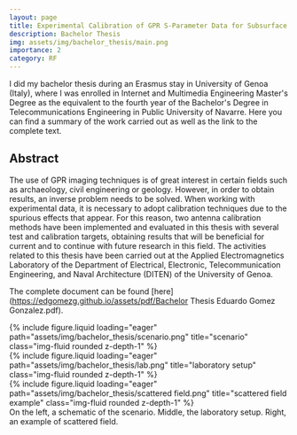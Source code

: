 ```yaml
---
layout: page
title: Experimental Calibration of GPR S-Parameter Data for Subsurface Prospecting
description: Bachelor Thesis
img: assets/img/bachelor_thesis/main.png
importance: 2
category: RF
---
```


I did my bachelor thesis during an Erasmus stay in University of Genoa (Italy), where I was enrolled in Internet and Multimedia Engineering Master's Degree as the equivalent to the fourth year of the Bachelor's Degree in Telecommunications Engineering in Public University of Navarre. Here you can find a summary of the work carried out as well as the link to the complete text.

## Abstract 

The use of GPR imaging techniques is of great interest in certain fields such as
archaeology, civil engineering or geology. However, in order to obtain results, an inverse
problem needs to be solved. When working with experimental data, it is necessary to adopt
calibration techniques due to the spurious effects that appear. For this reason, two antenna
calibration methods have been implemented and evaluated in this thesis with several test
and calibration targets, obtaining results that will be beneficial for current and to continue
with future research in this field. The activities related to this thesis have been carried out
at the Applied Electromagnetics Laboratory of the Department of Electrical, Electronic,
Telecommunication Engineering, and Naval Architecture (DITEN) of the University of
Genoa.

The complete document can be found [here](https://edgomezg.github.io/assets/pdf/Bachelor Thesis Eduardo Gomez Gonzalez.pdf).

<div class="row">
    <div class="col-sm mt-3 mt-md-0">
        {% include figure.liquid loading="eager" path="assets/img/bachelor_thesis/scenario.png" title="scenario" class="img-fluid rounded z-depth-1" %}
    </div>
    <div class="col-sm mt-3 mt-md-0">
        {% include figure.liquid loading="eager" path="assets/img/bachelor_thesis/lab.png" title="laboratory setup" class="img-fluid rounded z-depth-1" %}
    </div>
    <div class="col-sm mt-3 mt-md-0">
        {% include figure.liquid loading="eager" path="assets/img/bachelor_thesis/scattered field.png" title="scattered field example" class="img-fluid rounded z-depth-1" %}
    </div>
</div>
<div class="caption">
    On the left, a schematic of the scenario. Middle, the laboratory setup. Right, an example of scattered field.
</div>